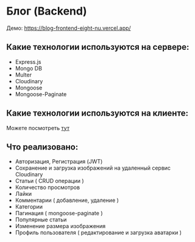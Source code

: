 # Блог (Backend)

Демо:  https://blog-frontend-eight-nu.vercel.app/

## Какие технологии используются на сервере:
- Express.js
- Mongo DB
- Multer
- Cloudinary
- Mongoose
- Mongoose-Paginate 

## Какие технологии используются на клиенте:
Можете посмотреть [тут](https://github.com/nurlan-dev-tiul/blog-frontend)

## Что реализовано:
- Авторизация, Регистрация (JWT)
- Сохранение и загрузка изображений на удаленный сервис Cloudinary
- Статьи ( CRUD операции )
- Количество просмотров
- Лайки 
- Комментарии ( добавление, удаление )
- Категории
- Пагинация ( mongoose-paginate )
- Популярные статьи
- Изменение размера изображения
- Профиль пользователя ( редактирование и загрузка аватарки )




